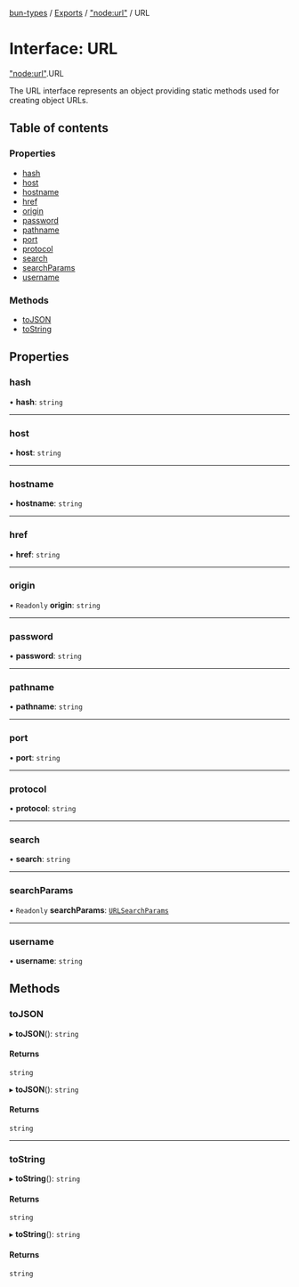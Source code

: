 [bun-types](https://github.com/oven-sh/bun-types/blob/master/api-docs/README.md) / [Exports](https://github.com/oven-sh/bun-types/blob/master/api-docs/modules.md) / ["node:url"](https://github.com/oven-sh/bun-types/blob/master/api-docs/modules/node_url_.md) / URL

# Interface: URL

["node:url"](https://github.com/oven-sh/bun-types/blob/master/api-docs/modules/node_url_.md).URL

The URL interface represents an object providing static methods used for
creating object URLs.

## Table of contents

### Properties

- [hash](https://github.com/oven-sh/bun-types/blob/master/api-docs/interfaces/node_url_.URL.md#hash)
- [host](https://github.com/oven-sh/bun-types/blob/master/api-docs/interfaces/node_url_.URL.md#host)
- [hostname](https://github.com/oven-sh/bun-types/blob/master/api-docs/interfaces/node_url_.URL.md#hostname)
- [href](https://github.com/oven-sh/bun-types/blob/master/api-docs/interfaces/node_url_.URL.md#href)
- [origin](https://github.com/oven-sh/bun-types/blob/master/api-docs/interfaces/node_url_.URL.md#origin)
- [password](https://github.com/oven-sh/bun-types/blob/master/api-docs/interfaces/node_url_.URL.md#password)
- [pathname](https://github.com/oven-sh/bun-types/blob/master/api-docs/interfaces/node_url_.URL.md#pathname)
- [port](https://github.com/oven-sh/bun-types/blob/master/api-docs/interfaces/node_url_.URL.md#port)
- [protocol](https://github.com/oven-sh/bun-types/blob/master/api-docs/interfaces/node_url_.URL.md#protocol)
- [search](https://github.com/oven-sh/bun-types/blob/master/api-docs/interfaces/node_url_.URL.md#search)
- [searchParams](https://github.com/oven-sh/bun-types/blob/master/api-docs/interfaces/node_url_.URL.md#searchparams)
- [username](https://github.com/oven-sh/bun-types/blob/master/api-docs/interfaces/node_url_.URL.md#username)

### Methods

- [toJSON](https://github.com/oven-sh/bun-types/blob/master/api-docs/interfaces/node_url_.URL.md#tojson)
- [toString](https://github.com/oven-sh/bun-types/blob/master/api-docs/interfaces/node_url_.URL.md#tostring)

## Properties

### hash

• **hash**: `string`

___

### host

• **host**: `string`

___

### hostname

• **hostname**: `string`

___

### href

• **href**: `string`

___

### origin

• `Readonly` **origin**: `string`

___

### password

• **password**: `string`

___

### pathname

• **pathname**: `string`

___

### port

• **port**: `string`

___

### protocol

• **protocol**: `string`

___

### search

• **search**: `string`

___

### searchParams

• `Readonly` **searchParams**: [`URLSearchParams`](https://github.com/oven-sh/bun-types/blob/master/api-docs/interfaces/url_.URLSearchParams.md)

___

### username

• **username**: `string`

## Methods

### toJSON

▸ **toJSON**(): `string`

#### Returns

`string`

▸ **toJSON**(): `string`

#### Returns

`string`

___

### toString

▸ **toString**(): `string`

#### Returns

`string`

▸ **toString**(): `string`

#### Returns

`string`
